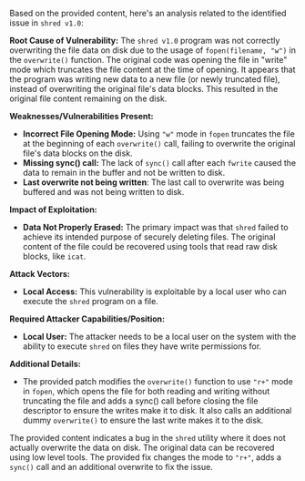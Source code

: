 Based on the provided content, here's an analysis related to the identified issue in `shred v1.0`:

**Root Cause of Vulnerability:**
The `shred v1.0` program was not correctly overwriting the file data on disk due to the usage of `fopen(filename, "w")` in the `overwrite()` function. The original code was opening the file in "write" mode which truncates the file content at the time of opening. It appears that the program was writing new data to a new file (or newly truncated file), instead of overwriting the original file's data blocks. This resulted in the original file content remaining on the disk.

**Weaknesses/Vulnerabilities Present:**

*   **Incorrect File Opening Mode:** Using `"w"` mode in `fopen` truncates the file at the beginning of each `overwrite()` call, failing to overwrite the original file's data blocks on the disk.
*   **Missing sync() call:**  The lack of `sync()` call after each `fwrite` caused the data to remain in the buffer and not be written to disk.
*   **Last overwrite not being written**: The last call to overwrite was being buffered and was not being written to disk.

**Impact of Exploitation:**

*   **Data Not Properly Erased:** The primary impact was that `shred` failed to achieve its intended purpose of securely deleting files. The original content of the file could be recovered using tools that read raw disk blocks, like `icat`.

**Attack Vectors:**

*   **Local Access:** This vulnerability is exploitable by a local user who can execute the `shred` program on a file.

**Required Attacker Capabilities/Position:**

*   **Local User:** The attacker needs to be a local user on the system with the ability to execute `shred` on files they have write permissions for.

**Additional Details:**

*   The provided patch modifies the `overwrite()` function to use `"r+"` mode in `fopen`, which opens the file for both reading and writing without truncating the file and adds a sync() call before closing the file descriptor to ensure the writes make it to disk. It also calls an additional dummy `overwrite()` to ensure the last write makes it to the disk.

The provided content indicates a bug in the `shred` utility where it does not actually overwrite the data on disk. The original data can be recovered using low level tools. The provided fix changes the mode to `"r+"`, adds a `sync()` call and an additional overwrite to fix the issue.